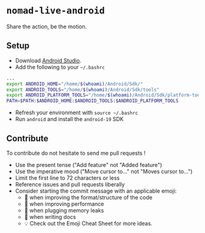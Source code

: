 # `nomad-live-android`

Share the action, be the motion.

## Setup

- Download [Android Studio](http://developer.android.com/sdk/index.html).
- Add the following to your `~/.bashrc`

```bash
...
export ANDROID_HOME="/home/$(whoami)/Android/Sdk/"
export ANDROID_TOOLS="/home/$(whoami)/Android/Sdk/tools"
export ANDROID_PLATFORM_TOOLS="/home/$(whoami)/Android/Sdk/platform-tools"
PATH=$PATH:$ANDROID_HOME:$ANDROID_TOOLS:$ANDROID_PLATFORM_TOOLS
```
- Refresh your environment with `source ~/.bashrc`
- Run `android` and install the `android-19` SDK


## Contribute

To contribute do not hesitate to send me pull requests !

* Use the present tense ("Add feature" not "Added feature")
* Use the imperative mood ("Move cursor to..." not "Moves cursor to...")
* Limit the first line to 72 characters or less
* Reference issues and pull requests liberally
* Consider starting the commit message with an applicable emoji:
	* :lipstick: when improving the format/structure of the code
	* :racehorse: when improving performance
	* :non-potable_water: when plugging memory leaks
	* :memo: when writing docs
	* :bulb: Check out the Emoji Cheat Sheet for more ideas.
